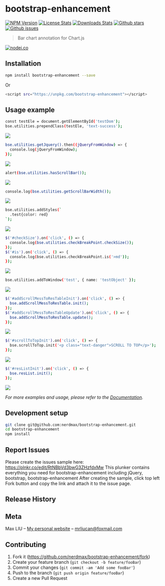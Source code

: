 # bootstrap-enhancement

[![NPM Version][npm-image]][npm-url]
[![License Stats][npm-license]][npm-url]
[![Downloads Stats][npm-downloads]][npm-url]
[![Github stars][github-stars]][github-url]
[![Github issues][github-issues]][github-issues-url]
<!-- [![Build Status][travis-image]][travis-url] -->

> Bar chart annotation for Chart.js

[![nodei.co][npm-io]][npm-url]

## Installation

```sh
npm install bootstrap-enhancement --save
```

Or

```sh
<script src="https://unpkg.com/bootstrap-enhancement"></script>
```

## Usage example

```sh
const testEle = document.getElementById('testDom');
bse.utilities.prependClass(testEle, 'text-success');
```

![](https://rawgit.com/nerdmax/bootstrap-enhancement/master/samples/utilities/prependClass.gif)

```sh
bse.utilities.getJquery().then((jQueryFromWindow) => {
  console.log(jQueryFromWindow);
});
```

![](https://rawgit.com/nerdmax/bootstrap-enhancement/master/samples/utilities/getJquery.gif)

```sh
alert(bse.utilities.hasScrollBar());
```

![](https://rawgit.com/nerdmax/bootstrap-enhancement/master/samples/utilities/hasScrollBar.gif)

```sh
console.log(bse.utilities.getScrollBarWidth());
```

![](https://rawgit.com/nerdmax/bootstrap-enhancement/master/samples/utilities/getScrollBarWidth.gif)

```sh
bse.utilities.addStyles(`
  .test{color: red}
`);
```

![](https://rawgit.com/nerdmax/bootstrap-enhancement/master/samples/utilities/addStyles.gif)

```sh
$('#checkSize').on('click', () => {
  console.log(bse.utilities.checkBreakPoint.checkSize());
});
$('#is').on('click', () => {
  console.log(bse.utilities.checkBreakPoint.is('>md'));
});
```

![](https://rawgit.com/nerdmax/bootstrap-enhancement/master/samples/utilities/checkBreakPoint.gif)

```sh
bse.utilities.addToWindow('test', { name: 'testObject' });
```

![](https://rawgit.com/nerdmax/bootstrap-enhancement/master/samples/utilities/addToWindow.gif)

```sh
$('#addScrollMessToResTableInit').on('click', () => {
  bse.addScrollMessToResTable.init();
});
$('#addScrollMessToResTableUpdate').on('click', () => {
  bse.addScrollMessToResTable.update();
});
```

![](https://rawgit.com/nerdmax/bootstrap-enhancement/master/samples/addScrollMessToResTable.gif)

```sh
$('#scrollToTopInit').on('click', () => {
  bse.scrollToTop.init('<p class="text-danger">SCROLL TO TOP</p>');
});
```

![](https://rawgit.com/nerdmax/bootstrap-enhancement/master/samples/scrollToTop.gif)

```sh
$('#resListInit').on('click', () => {
  bse.resList.init();
});
```

![](https://rawgit.com/nerdmax/bootstrap-enhancement/master/samples/resList.gif)

_For more examples and usage, please refer to the [Documentation](https://nerdmax.github.io/bootstrap-enhancement/)._

## Development setup

```sh
git clone git@github.com:nerdmax/bootstrap-enhancement.git
cd bootstrap-enhancement
npm install
```

## Report Issues
Please create the issues sample here: https://plnkr.co/edit/RtNBbVd3bwG3ZHzfdxMw
This plunker contains everything you need for bootstrap-enhancement including jQuery, bootstrap, bootstrap-enhancement
After creating the sample, click top left Fork button and copy the link and attach it to the issue page.


## Release History

## Meta

Max LIU – [My personal website](#) – mrliucan@foxmail.com


## Contributing

1. Fork it (<https://github.com/nerdmax/bootstrap-enhancement/fork>)
2. Create your feature branch (`git checkout -b feature/fooBar`)
3. Commit your changes (`git commit -am 'Add some fooBar'`)
4. Push to the branch (`git push origin feature/fooBar`)
5. Create a new Pull Request

<!-- Markdown link & img dfn's -->
[npm-image]: https://img.shields.io/npm/v/bootstrap-enhancement.svg?style=flat-square
[npm-url]: https://www.npmjs.com/package/bootstrap-enhancement
[npm-license]: https://img.shields.io/npm/l/bootstrap-enhancement.svg
[npm-downloads]: https://img.shields.io/npm/dm/bootstrap-enhancement.svg?style=flat-square
[github-url]: https://github.com/nerdmax/bootstrap-enhancement
[github-issues]: https://img.shields.io/github/issues/nerdmax/bootstrap-enhancement.svg
[github-issues-url]: https://github.com/nerdmax/bootstrap-enhancement/issues
[github-stars]: https://img.shields.io/github/stars/nerdmax/bootstrap-enhancement.svg
[travis-image]: https://img.shields.io/travis/dbader/node-bootstrap-enhancement/master.svg?style=flat-square
[travis-url]: https://travis-ci.org/dbader/node-bootstrap-enhancement
[npm-io]: https://nodei.co/npm/bootstrap-enhancement.png?downloads=true&downloadRank=true&stars=true
[wiki]: https://github.com/nerdmax/bootstrap-enhancement/wiki
